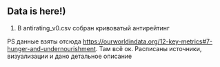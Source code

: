 
## Data is here!)

1. В antirating_v0.csv собран кривоватый антирейтинг


PS данные взяты отсюда https://ourworldindata.org/12-key-metrics#7-hunger-and-undernourishment. Там всё ок. Расписаны источники, визуализации и дано детальное описание 
